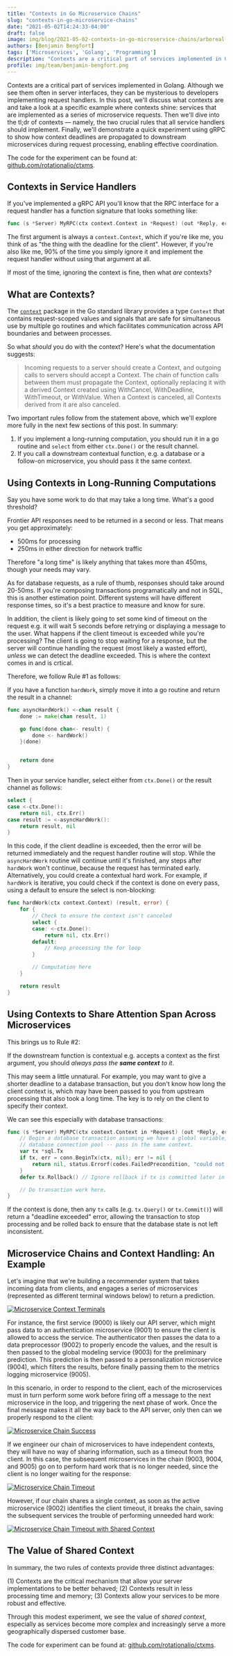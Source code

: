 ```yaml
---
title: "Contexts in Go Microservice Chains"
slug: "contexts-in-go-microservice-chains"
date: "2021-05-02T14:24:33-04:00"
draft: false
image: img/blog/2021-05-02-contexts-in-go-microservice-chains/arboreal.jpg
authors: [Benjamin Bengfort]
tags: ['Microservices', 'Golang', 'Programming']
description: "Contexts are a critical part of services implemented in Golang, but although we see them often in server interfaces, they can be a bit mysterious to developers implementing request handlers. In this post, we look at a specific example where contexts shine: handlers that have to call multiple internal microservices to serve their response."
profile: img/team/benjamin-bengfort.png
---
```


Contexts are a critical part of services implemented in Golang. Although we see them often in server interfaces, they can be mysterious to developers implementing request handlers. In this post, we'll discuss what contexts are and take a look at a specific example where contexts shine: services that are implemented as a series of microservice requests. Then we'll dive into the tl;dr of contexts &mdash; namely, the two crucial rules that all service handlers should implement. Finally, we'll demonstrate a quick experiment using gRPC to show how context deadlines are propagated to downstream microservices during request processing, enabling effective coordination.
<!--more-->
The code for the experiment can be found at: [github.com/rotationalio/ctxms](https://github.com/rotationalio/ctxms).

## Contexts in Service Handlers

If you've implemented a gRPC API you'll know that the RPC interface for a request handler has a function signature that looks something like:

```go
func (s *Server) MyRPC(ctx context.Context in *Request) (out *Reply, err error) {}
```

The first argument is always a `context.Context`, which if you're like me, you think of as "the thing with the deadline for the client". However, if you're also like me, 90% of the time you simply ignore it and implement the request handler without using that argument at all.

If most of the time, ignoring the context is fine, then what _are_ contexts?

## What are Contexts?

The [`context`](https://golang.org/pkg/context/) package in the Go standard library provides a type `Context` that contains request-scoped values and signals that are safe for simultaneous use by multiple go routines and which facilitates communication across API boundaries and between processes.

So what _should_ you do with the context? Here's what the documentation suggests:

> Incoming requests to a server should create a Context, and outgoing calls to servers should accept a Context. The chain of function calls between them must propagate the Context, optionally replacing it with a derived Context created using WithCancel, WithDeadline, WithTimeout, or WithValue. When a Context is canceled, all Contexts derived from it are also canceled.

Two important rules follow from the statement above, which we'll explore more fully in the next few sections of this post. In summary:

1. If you implement a long-running computation, you should run it in a go routine and `select` from either `ctx.Done()` or the result channel.
2. If you call a downstream contextual function, e.g. a database or a follow-on microservice, you should pass it the same context.

## Using Contexts in Long-Running Computations

Say you have some work to do that may take a long time. What's a good threshold?

Frontier API responses need to be returned in a second or less. That means you get approximately:

- 500ms for processing
- 250ms in either direction for network traffic

Therefore "a long time" is likely anything that takes more than 450ms, though your needs may vary.

As for database requests, as a rule of thumb, responses should take around 20-50ms. If you're composing transactions programatically and not in SQL, this is another estimation point. Different systems will have different response times, so it's a best practice to measure and know for sure.

In addition, the client is likely going to set some kind of timeout on the request e.g. it will wait 5 seconds before retrying or displaying a message to the user. What happens if the client timeout is exceeded while you're processing? The client is going to stop waiting for a response, but the server will continue handling the request (most likely a wasted effort), _unless_ we can detect the deadline exceeded. This is where the context comes in and is crtical.

Therefore, we follow Rule #1 as follows:

If you have a function `hardWork`, simply move it into a go routine and return the result in a channel:

```go
func asyncHardWork() <-chan result {
    done := make(chan result, 1)

    go func(done chan<- result) {
        done <- hardWork()
    }(done)


    return done
}
```

Then in your service handler, select either from `ctx.Done()` or the result channel as follows:

```go
select {
case <-ctx.Done():
    return nil, ctx.Err()
case result := <-asyncHardWork():
    return result, nil
}
```

In this code, if the client deadline is exceeded, then the error will be returned immediately and the request handler routine will stop. While the `asyncHardWork` routine will continue until it's finished, any steps after `hardWork` won't continue, because the request has terminated early. Alternatively, you could create a contextual hard work. For example, if `hardWork` is iterative, you could check if the context is done on every pass, using a default to ensure the select is non-blocking:

```go
func hardWork(ctx context.Context) (result, error) {
    for {
        // Check to ensure the context isn't canceled
        select {
        case: <-ctx.Done():
            return nil, ctx.Err()
        default:
            // Keep processing the for loop
        }

        // Computation here
    }

    return result
}
```

## Using Contexts to Share Attention Span Across Microservices

This brings us to Rule #2:

If the downstream function is contextual e.g. accepts a context as the first argument, you should _always pass the **same context** to it_.

This may seem a little unnatural. For example, you may want to give a shorter deadline to a database transaction, but you don't know how long the client context is, which may have been passed to you from upstream processing that also took a long time. The key is to rely on the client to specify their context.

We can see this especially with database transactions:

```go
func (s *Server) MyRPC(ctx context.Context in *Request) (out *Reply, err error) {
    // Begin a database transaction assuming we have a global variable, conn, that's a
    // database connection pool -- pass in the same context.
    var tx *sql.Tx
    if tx, err = conn.BeginTx(ctx, nil); err != nil {
        return nil, status.Errorf(codes.FailedPrecondition, "could not start tx: %s", err)
    }
    defer tx.Rollback() // Ignore rollback if tx is committed later in function.

    // Do transaction work here.
}
```

If the context is done, then any `tx` calls (e.g. `tx.Query()` or `tx.Commit()`) will return a "deadline exceeded" error, allowing the transaction to stop processing and be rolled back to ensure that the database state is not left inconsistent.

## Microservice Chains and Context Handling: An Example

Let's imagine that we're building a recommender system that takes incoming data from clients, and engages a series of microservices (represented as different terminal windows below) to return a prediction.

[![Microservice Context Terminals](/img/blog/2021-05-02-contexts-in-go-microservice-chains/2021-05-02-microservice-context-terminals.png)](/img/blog/2021-05-02-contexts-in-go-microservice-chains/2021-05-02-microservice-context-terminals.png)

For instance, the first service (9000) is likely our API server, which might pass data to an authentication microservice (9001) to ensure the client is allowed to access the service. The authenticator then passes the data to a data preprocessor (9002) to properly encode the values, and the result is then passed to the global modeling service (9003) for the preliminary prediction. This prediction is then passed to a personalization microservice (9004), which filters the results, before finally passing them to the metrics logging microservice (9005).

In this scenario, in order to respond to the client, each of the microservices must in turn perform some work before firing off a message to the next microservice in the loop, and triggering the next phase of work. Once the final message makes it all the way back to the API server, only then can we properly respond to the client:

[![Microservice Chain Success](/img/blog/2021-05-02-contexts-in-go-microservice-chains/2021-05-02-microservice-chain-success.png)](/img/blog/2021-05-02-contexts-in-go-microservice-chains/2021-05-02-microservice-chain-success.png)

If we engineer our chain of microservices to have independent contexts, they will have no way of sharing information, such as a timeout from the client. In this case, the subsequent microservices in the chain (9003, 9004, and 9005) go on to perform hard work that is no longer needed, since the client is no longer waiting for the response:

[![Microservice Chain Timeout](/img/blog/2021-05-02-contexts-in-go-microservice-chains/2021-05-02-microservice-chain-timeout.png)](/img/blog/2021-05-02-contexts-in-go-microservice-chains/2021-05-02-microservice-chain-timeout.png)

However, if our chain shares a single context, as soon as the active microservice (9002) identifies the client timeout, it breaks the chain, saving the subsequent services the trouble of performing unneeded hard work:

[![Microservice Chain Timeout with Shared Context](/img/blog/2021-05-02-contexts-in-go-microservice-chains/2021-05-02-microservice-chain-timeout-with-context.png)](/img/blog/2021-05-02-contexts-in-go-microservice-chains/2021-05-02-microservice-chain-timeout-with-context.png)

## The Value of Shared Context

In summary, the two rules of contexts provide three distinct advantages:

(1) Contexts are the critical mechanism that allow your server implementations to be better behaved;
(2) Contexts result in less processing time and memory;
(3) Contexts allow your services to be more robust and effective.

Through this modest experiment, we see the value of _shared context_, especially as services become more complex and increasingly serve a more geographically dispersed customer base.

The code for experiment can be found at: [github.com/rotationalio/ctxms](https://github.com/rotationalio/ctxms).
